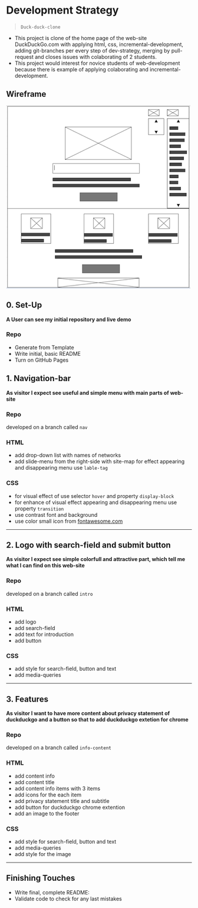 # Development Strategy

> `Duck-duck-clone`

- This project is clone of the home page of the web-site DuckDuckGo.com with applying html, css,  incremental-development, adding git-branches per every step of dev-strategy, merging by pull-request and closes issues with colaborating of 2 students. 
- This project would interest for novice students of web-development because there is example of applying colaborating and incremental-development.

## Wireframe

![wireframe](./wireframe.png)

## 0. Set-Up

__A User can see my initial repository and live demo__

### Repo

- Generate from Template
- Write initial, basic README
- Turn on GitHub Pages

## 1. Navigation-bar

__As visitor I expect see useful and simple menu with main parts of web-site__

### Repo

developed on a branch called `nav`

### HTML

- add drop-down list with names of networks
- add slide-menu from the right-side with site-map for effect appearing and disappearing menu use `lable-tag`

### CSS

- for visual effect of use selector `hover` and property `display-block`
- for enhance of visual effect appearing and disappearing menu use property `transition`
- use contrast font and background
- use color small icon from [fontawesome.com](https://kit.fontawesome.com/)


----

## 2. Logo with search-field and submit button

__As visitor I expect see simple colorfull  and attractive part, which tell me what I can find on this web-site__

### Repo

developed on a branch called `intro`

### HTML

- add logo
- add search-field
- add text for introduction
- add button

### CSS

- add style for search-field, button and text
- add media-queries

----

## 3. Features 

__As visitor I want to have more content about privacy statement of duckduckgo and a button so that to add duckduckgo extetion for chrome__

### Repo

developed on a branch called `info-content`

### HTML

- add content info
- add content title
- add content info items with 3 items 
- add icons for the each item
- add privacy statement title and subtitle 
- add button for duckduckgo chrome extention
- add an image to the footer

### CSS

- add style for search-field, button and text
- add media-queries
- add style for the image

-----


## Finishing Touches

- Write final, complete README:
- Validate code to check for any last mistakes
